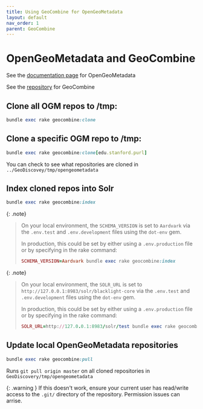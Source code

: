```yaml
---
title: Using GeoCombine for OpenGeoMetadata
layout: default
nav_order: 1
parent: GeoCombine
---
```


# OpenGeoMetadata and GeoCombine

See the
[documentation page](https://opengeometadata.org/)
for OpenGeoMetadata

See the
[repository](https://github.com/OpenGeoMetadata/GeoCombine)
for GeoCombine

## Clone all OGM repos to /tmp:

```ruby
bundle exec rake geocombine:clone
```

## Clone a specific OGM repo to /tmp:

```ruby
bundle exec rake geocombine:clone[edu.stanford.purl]
```

You can check to see what repositories are cloned in
`../GeoDiscovey/tmp/opengeometadata`

## Index cloned repos into Solr

```ruby
bundle exec rake geocombine:index
```

{: .note}
> On your local environment, the `SCHEMA_VERSION` is set to `Aardvark` via the `.env.test` and `.env.development` files using the `dot-env` gem.
> 
> In production, this could be set by either using a `.env.production` file or by specifying in the rake command:
> 
> ```ruby
> SCHEMA_VERSION=Aardvark bundle exec rake geocombine:index
> ```
> 

{: .note}
> On your local environment, the `SOLR_URL` is set to `http://127.0.0.1:8983/solr/blacklight-core` via the `.env.test` and `.env.development` files using the `dot-env` gem.
>
> In production, this could be set by either using a `.env.production` file or by specifying in the rake command: 
>
> ```ruby
> SOLR_URL=http://127.0.0.1:8983/solr/test bundle exec rake geocombine:index
>```
> 

## Update local OpenGeoMetadata repositories

```ruby
bundle exec rake geocombine:pull
```

Runs `git pull origin master` 
on all cloned repositories in 
`GeoDiscovery/tmp/opengeometadata`

{: .warning }
If this doesn't work, ensure your current user has read/write access to the `.git/` directory of the repository. 
Permission issues can arrise.